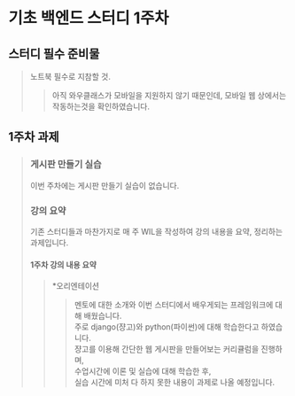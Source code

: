 기초 백엔드 스터디 1주차
=============
## 스터디 필수 준비물
>노트북 필수로 지참할 것.
>   >아직 와우클래스가 모바일을 지원하지 않기 때문인데, 모바일 웹 상에서는 작동하는것을 확인하였습니다.

## 1주차 과제
>### 게시판 만들기 실습
>이번 주차에는 게시판 만들기 실습이 없습니다.
>
>### 강의 요약
>기존 스터디들과 마찬가지로 매 주 WIL을 작성하여 강의 내용을 요약, 정리하는 과제입니다.
>#### 1주차 강의 내용 요약
>>*오리엔테이션
>>>멘토에 대한 소개와 이번 스터디에서 배우게되는 프레임워크에 대해 배웠습니다.  
>>>주로 django(쟝고)와 python(파이썬)에 대해 학습한다고 하였습니다.  
>>>쟝고를 이용해 간단한 웹 게시판을 만들어보는 커리큘럼을 진행하며,  
>>>수업시간에 이론 및 실습에 대해 학습한 후,  
>>>실습 시간에 미처 다 하지 못한 내용이 과제로 나올 예정입니다.  